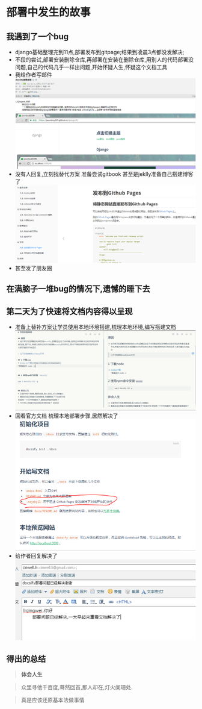 # 部署中发生的故事

## 我遇到了一个bug 
* django基础整理完到11点,部署发布到gitpage;结果到凌晨3点都没发解决;
* 不段的尝试,部署安装删除仓库,再部署在安装在删除仓库,用别人的代码部署没问题,自己的代码几乎一样出问题,开始怀疑人生,怀疑这个文档工具
* 我给作者写邮件
![求救邮件](_images/ai-8885.png)
* 没有人回复,立刻找替代方案 准备尝试gitbook 甚至是jeklly准备自己搭建博客了
![gitbook](_images/ai-8886.png)
* 甚至发了朋友圈 

## 在满脑子一堆bug的情况下,遗憾的睡下去

## 第二天为了快速将文档内容得以呈现
* 准备上替补方案让学员使用本地环境搭建,梳理本地环境,编写搭建文档
![搭建文档](_images/ai-8888.png)
* 回看官方文档 梳理本地部署步骤,居然解决了
![官方文档](_images/ai-8889.png)
* 给作者回复解决了
![回复作者](_images/ai-8887.png)

## 得出的总结

> __体会人生__ 

> 众里寻他千百度,蓦然回首,那人却在,灯火阑珊处.

> 真是应该还原基本法做事情
